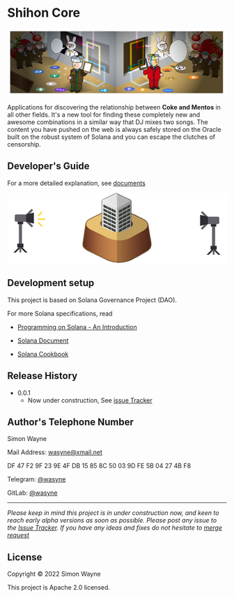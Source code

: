 # Shihon Core

![](img/coverImage.png)

Applications for discovering the relationship between **Coke and Mentos** in all other fields.
It's a new tool for finding these completely new and awesome combinations in a similar way that DJ mixes two songs. The content you have pushed on the web is always safely stored on the Oracle built on the robust system of Solana and you can escape the clutches of censorship.


## Developer's Guide

For a more detailed explanation, see [documents](https://docs.shihon.org)

![](img/shihongif.gif)


## Development setup

This project is based on Solana Governance Project (DAO).

For more Solana specifications, read

- [Programming on Solana - An Introduction](https://paulx.dev/blog/2021/01/14/programming-on-solana-an-introduction/)

- [Solana Document](https://docs.solana.com/)

- [Solana Cookbook](https://solanacookbook.com/)


## Release History

* 0.0.1
    * Now under construction, See [issue Tracker](https://gitlab.com/shihonics/shihon/issues)



## Author's Telephone Number

Simon Wayne

Mail Address: wasyne@xmail.net

DF 47 F2 9F 23 9E 4F DB 15 85 8C 50 03 9D FE 5B 04 27 4B F8

Telegram: [@wasyne](https://t.me/wasyne)

GitLab: [@wasyne](https://gitlab.com/wasyne/)


---------------------

_Please keep in mind this project is in under construction now, and keen to reach early alpha versions as soon as possible. Please post any issue to the [Issue Tracker](https://gitlab.com/shihonics/shihon/-/issues). If you have any ideas and fixes do not hesitate to [merge request](https://gitlab.com/shihonics/shihon/-/merge_requests)_


## License

Copyright © 2022 Simon Wayne

This project is Apache 2.0 licensed.


